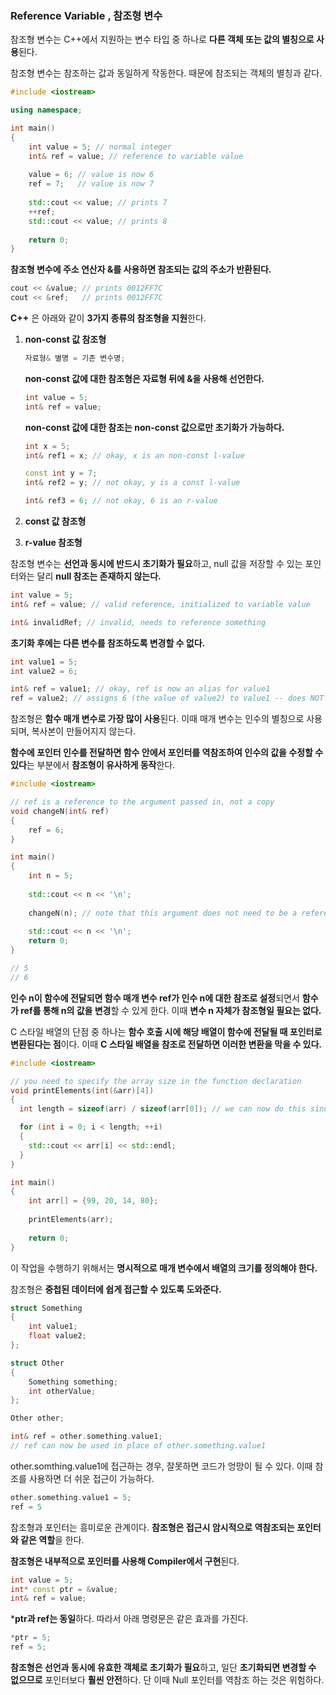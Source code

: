 ### Reference Variable , 참조형 변수

참조형 변수는 C++에서 지원하는 변수 타입 중 하나로 **다른 객체 또는 값의 별칭으로 사용**된다.

참조형 변수는 참조하는 값과 동일하게 작동한다. 때문에 참조되는 객체의 별칭과 같다. 

```cpp
#include <iostream>

using namespace;

int main()
{
	int value = 5; // normal integer
	int& ref = value; // reference to variable value
	
	value = 6; // value is now 6
	ref = 7;   // value is now 7
	
	std::cout << value; // prints 7
	++ref;
	std::cout << value; // prints 8
	
	return 0;
}
```

**참조형 변수에 주소 연산자 &를 사용하면 참조되는 값의 주소가 반환된다.** 

```cpp
cout << &value; // prints 0012FF7C
cout << &ref;   // prints 0012FF7C
```


**C++** 은 아래와 같이 **3가지 종류의 참조형을 지원**한다.

1. **non-const 값 참조형**
    
    ```cpp
    자료형& 별명 = 기존 변수명;
    ```
    
    **non-const 값에 대한 참조형은 자료형 뒤에 &을 사용해 선언한다.** 
    
    ```cpp
    int value = 5;
    int& ref = value;
    ```
    
    **non-const 값에 대한 참조는 non-const 값으로만 초기화가 가능하다.** 
    
    ```cpp
    int x = 5;
    int& ref1 = x; // okay, x is an non-const l-value
    
    const int y = 7;
    int& ref2 = y; // not okay, y is a const l-value
    
    int& ref3 = 6; // not okay, 6 is an r-value
    ```
    
2. **const 값 참조형**
3. **r-value 참조형**

참조형 변수는 **선언과 동시에 반드시 초기화가 필요**하고, null 값을 저장할 수 있는 포인터와는 달리 **null 참조는 존재하지 않는다.**

```cpp
int value = 5;
int& ref = value; // valid reference, initialized to variable value

int& invalidRef; // invalid, needs to reference something
```

**초기화 후에는 다른 변수를 참조하도록 변경할 수 없다.**

```cpp
int value1 = 5;
int value2 = 6;

int& ref = value1; // okay, ref is now an alias for value1
ref = value2; // assigns 6 (the value of value2) to value1 -- does NOT change the reference!
```

참조형은 **함수 매개 변수로 가장 많이 사용**된다. 이때 매개 변수는 인수의 별칭으로 사용되며, 복사본이 만들어지지 않는다.


**함수에 포인터 인수를 전달하면 함수 안에서 포인터를 역참조하여 인수의 값을 수정할 수 있다**는 부분에서 **참조형이 유사하게 동작**한다. 

```cpp
#include <iostream>

// ref is a reference to the argument passed in, not a copy
void changeN(int& ref)
{
	ref = 6;
}

int main()
{
	int n = 5;
	
	std::cout << n << '\n';
	
	changeN(n); // note that this argument does not need to be a reference
	
	std::cout << n << '\n';
	return 0;
}

// 5 
// 6
```

**인수 n이 함수에 전달되면 함수 매개 변수 ref가 인수 n에 대한 참조로 설정**되면서 **함수가 ref를 통해 n의 값을 변경**할 수 있게 한다. 이때 **변수 n 자체가 참조형일 필요는 없다.** 

C 스타일 배열의 단점 중 하나는 **함수 호출 시에 해당 배열이 함수에 전달될 때 포인터로 변환된다는 점**이다. 이때 **C 스타일 배열을 참조로 전달하면 이러한 변환을 막을 수 있다.**

```cpp
#include <iostream>

// you need to specify the array size in the function declaration
void printElements(int(&arr)[4])
{
  int length = sizeof(arr) / sizeof(arr[0]); // we can now do this since the array won't decay

  for (int i = 0; i < length; ++i)
  {
    std::cout << arr[i] << std::endl;
  }
}

int main()
{
	int arr[] = {99, 20, 14, 80};
	
	printElements(arr);
	
	return 0;
}
```

이 작업을 수행하기 위해서는 **명시적으로 매개 변수에서 배열의 크기를 정의해야 한다.** 

참조형은 **중첩된 데이터에 쉽게 접근할 수 있도록 도와준다.**

```cpp
struct Something
{
	int value1;
	float value2;
};

struct Other
{
	Something something;
	int otherValue;
};

Other other;
```

```cpp
int& ref = other.something.value1;
// ref can now be used in place of other.something.value1
```

other.somthing.value1에 접근하는 경우, 잘못하면 코드가 엉망이 될 수 있다. 이때 참조를 사용하면 더 쉬운 접근이 가능하다. 

```cpp
other.something.value1 = 5;
ref = 5
```

참조형과 포인터는 흥미로운 관계이다. **참조형은 접근시 암시적으로 역참조되는 포인터와 같은 역할**을 한다.

**참조형은 내부적으로 포인터를 사용해 Compiler에서 구현**된다. 

```cpp
int value = 5;
int* const ptr = &value;
int& ref = value;
```

***ptr과 ref는 동일**하다. 따라서 아래 명령문은 같은 효과를 가진다. 

```cpp
*ptr = 5;
ref = 5;
```

**참조형은 선언과 동시에 유효한 객체로 초기화가 필요**하고, 일단 **초기화되면 변경할 수 없으므로** 포인터보다 **훨씬 안전**하다. 단 이때 Null 포인터를 역참조 하는 것은 위험하다. 
